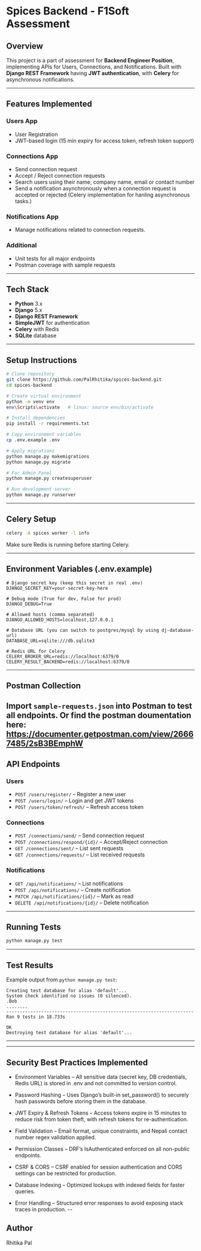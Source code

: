 # Spices Backend - F1Soft Assessment

## Overview
This project is a part of assessment for **Backend Engineer Position**, implementing APIs for Users, Connections, and Notifications.
Built with **Django REST Framework** having **JWT authentication**, with **Celery** for asynchronous notifications.

---

## Features Implemented

### Users App
- User Registration
- JWT-based login (15 min expiry for access token, refresh token support)


### Connections App
- Send connection request
- Accept / Reject connection requests
- Search users using their name, company name, email or contact number
- Send a notification asynchronously when a connection request is accepted or rejected (Celery implementation for hanling asynchronous tasks.)

### Notifications App
- Manage notifications related to connection requests.

### Additional
- Unit tests for all major endpoints
- Postman coverage with sample requests

---

## Tech Stack
- **Python** 3.x
- **Django** 5.x
- **Django REST Framework**
- **SimpleJWT** for authentication
- **Celery** with Redis
- **SQLite** database

---

## Setup Instructions

```bash
# Clone repository
git clone https://github.com/PalRhitika/spices-backend.git
cd spices-backend

# Create virtual environment
python -m venv env
env\Scripts\activate   # linux: source env/bin/activate

# Install dependencies
pip install -r requirements.txt

# Copy environment variables
cp .env.example .env

# Apply migrations
python manage.py makemigrations
python manage.py migrate

# For Admin Panel
python manage.py createsuperuser

# Run development server
python manage.py runserver
```

---

## Celery Setup

```bash
celery -A spices worker -l info
```

Make sure Redis is running before starting Celery.

---



## Environment Variables (.env.example)

```
# Django secret key (keep this secret in real .env)
DJANGO_SECRET_KEY=your-secret-key-here

# Debug mode (True for dev, False for prod)
DJANGO_DEBUG=True

# Allowed hosts (comma separated)
DJANGO_ALLOWED_HOSTS=localhost,127.0.0.1

# Database URL (you can switch to postgres/mysql by using dj-database-url)
DATABASE_URL=sqlite:///db.sqlite3

# Redis URL for Celery
CELERY_BROKER_URL=redis://localhost:6379/0
CELERY_RESULT_BACKEND=redis://localhost:6379/0
```

---

## Postman Collection
Import `sample-requests.json` into Postman to test all endpoints.
Or find the postman doumentation here:
https://documenter.getpostman.com/view/26667485/2sB3BEmphW
---

## API Endpoints

### **Users**
- `POST /users/register/` – Register a new user
- `POST /users/login/` – Login and get JWT tokens
- `POST /users/token/refresh/` – Refresh access token

### **Connections**
- `POST /connections/send/` – Send connection request
- `POST /connections/respond/{id}/` – Accept/Reject connection
- `GET /connections/sent/` – List sent requests
- `GET /connections/requests/` – List received requests

### **Notifications**
- `GET /api/notifications/` – List notifications
- `POST /api/notifications/` – Create notification
- `PATCH /api/notifications/{id}/` – Mark as read
- `DELETE /api/notifications/{id}/` – Delete notification

---
## Running Tests

```bash
python manage.py test
```

---

## Test Results
Example output from `python manage.py test`:
```
Creating test database for alias 'default'...
System check identified no issues (0 silenced).
.Bob
........
----------------------------------------------------------------------Ran 9 tests in 18.733s

OK
Destroying test database for alias 'default'...

```

---

---
## Security Best Practices Implemented
- Environment Variables – All sensitive data (secret key, DB credentials, Redis URL) is stored in .env and not committed to version control.

- Password Hashing – Uses Django’s built-in set_password() to securely hash passwords before storing them in the database.

- JWT Expiry & Refresh Tokens – Access tokens expire in 15 minutes to reduce risk from token theft, with refresh tokens for re-authentication.

- Field Validation – Email format, unique constraints, and Nepali contact number regex validation applied.

- Permission Classes – DRF’s IsAuthenticated enforced on all non-public endpoints.

- CSRF & CORS – CSRF enabled for session authentication and CORS settings can be restricted for production.

- Database Indexing – Optimized lookups with indexed fields for faster queries.

- Error Handling – Structured error responses to avoid exposing stack traces in production.
--

## Author
Rhitika Pal
